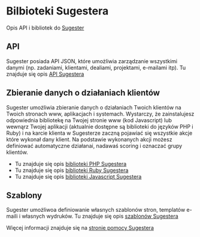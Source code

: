 # Bilbioteki Sugestera
Opis API i bibliotek do [Sugester](http://sugester.pl)


## API

Sugester posiada API JSON, które umożliwia zarządzanie wszystkimi danymi (np. zadaniami, klientami, dealiami, projektami, e-mailami itp). 
Tu znajduje się opis [API Sugestera](https://github.com/sugester/API)

## Zbieranie danych o działaniach klientów

Sugester umożliwia zbieranie danych o działaniach Twoich klientów na Twoich stronach www, aplikacjach i systemach. 
Wystarczy, że zainstalujesz odpowiednia bibliotekę na Twojej stronie www (kod Javascript) lub wewnąrz Twojej aplikacji (aktualnie dostępne są biblioteki do języków PHP i Ruby) i na karcie klienta w Sugesterze zaczną pojawiać się wszystkie akcje które wykonał dany klient. Na podstawie wykonanych akcji możesz definiować automatyczne działanai, nadawaś scoring i oznaczać grupy klientów.

* Tu znajduje się opis [biblioteki PHP Sugestera](https://github.com/sugester/sugester_php)
* Tu znajduje się opis [biblioteki Ruby Sugestera](https://github.com/sugester/sugester_ruby)
* Tu znajduje się opis [biblioteki Javascript Sugestera](https://github.com/sugester/sugester_javascript)


## Szablony

Sugester umożliwoa definiowanie własnych szablonów stron, templatów e-maili i własnych wydruków. 
Tu znajduje się opis [szablonów Sugestera](https://github.com/sugester/szablony)

Więcej informacji znajduje się na [stronie pomocy Sugestera](http://pomoc.sugester.pl)
